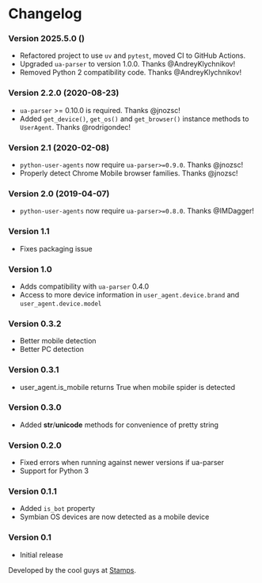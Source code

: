 # Changelog

### Version 2025.5.0 ()

- Refactored project to use `uv` and `pytest`, moved CI to GitHub Actions.
- Upgraded `ua-parser` to version 1.0.0. Thanks @AndreyKlychnikov!
- Removed Python 2 compatibility code. Thanks @AndreyKlychnikov!

### Version 2.2.0 (2020-08-23)

- `ua-parser` >= 0.10.0 is required. Thanks @jnozsc!
- Added `get_device()`, `get_os()` and `get_browser()` instance methods
  to `UserAgent`. Thanks @rodrigondec!

### Version 2.1 (2020-02-08)

- `python-user-agents` now require `ua-parser>=0.9.0`. Thanks @jnozsc!
- Properly detect Chrome Mobile browser families. Thanks @jnozsc!

### Version 2.0 (2019-04-07)

- `python-user-agents` now require `ua-parser>=0.8.0`. Thanks @IMDagger!

### Version 1.1

- Fixes packaging issue

### Version 1.0

- Adds compatibility with `ua-parser` 0.4.0
- Access to more device information in `user_agent.device.brand` and `user_agent.device.model`

### Version 0.3.2

- Better mobile detection
- Better PC detection

### Version 0.3.1

- user_agent.is_mobile returns True when mobile spider is detected

### Version 0.3.0

- Added **str**/**unicode** methods for convenience of pretty string

### Version 0.2.0

- Fixed errors when running against newer versions if ua-parser
- Support for Python 3

### Version 0.1.1

- Added `is_bot` property
- Symbian OS devices are now detected as a mobile device

### Version 0.1

- Initial release

Developed by the cool guys at [Stamps](http://stamps.co.id).
